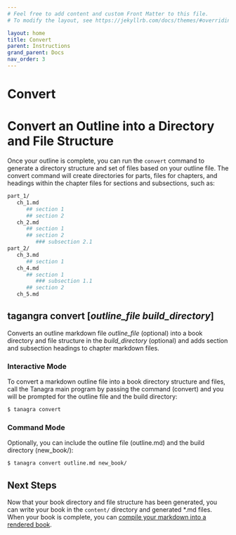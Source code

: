 ```yaml
---
# Feel free to add content and custom Front Matter to this file.
# To modify the layout, see https://jekyllrb.com/docs/themes/#overriding-theme-defaults

layout: home
title: Convert
parent: Instructions
grand_parent: Docs
nav_order: 3
---
```


# Convert
# **Convert an Outline into a Directory and File Structure**
Once your outline is complete, you can run the `convert` command to generate a directory structure and set of files based on your outline file. The convert command will create directories for parts, files for chapters, and headings within the chapter files for sections and subsections, such as:
```bash
part_1/
   ch_1.md
      ## section 1
      ## section 2
   ch_2.md
      ## section 1
      ## section 2
         ### subsection 2.1
part_2/
   ch_3.md
      ## section 1
   ch_4.md
      ## section 1
         ### subsection 1.1
      ## section 2
   ch_5.md
```

## **tagangra convert** [_outline_file_ _build_directory_]
Converts an outline markdown file _outline_file_ (optional) into a book directory and file structure in the _build_directory_ (optional) and adds section and subsection headings to chapter markdown files.


### Interactive Mode
To convert a markdown outline file into a book directory structure and files, call the Tanagra main program by passing the command (convert) and you will be prompted for the outline file and the build directory:
```bash
$ tanagra convert
```

### Command Mode
Optionally, you can include the outline file (outline.md) and the build directory (new_book/):
```bash
$ tanagra convert outline.md new_book/
```

## Next Steps
Now that your book directory and file structure has been generated, you can write your book in the `content/` directory and generated \*.md files. When your book is complete, you can [compile your markdown into a rendered book](compile.html).
